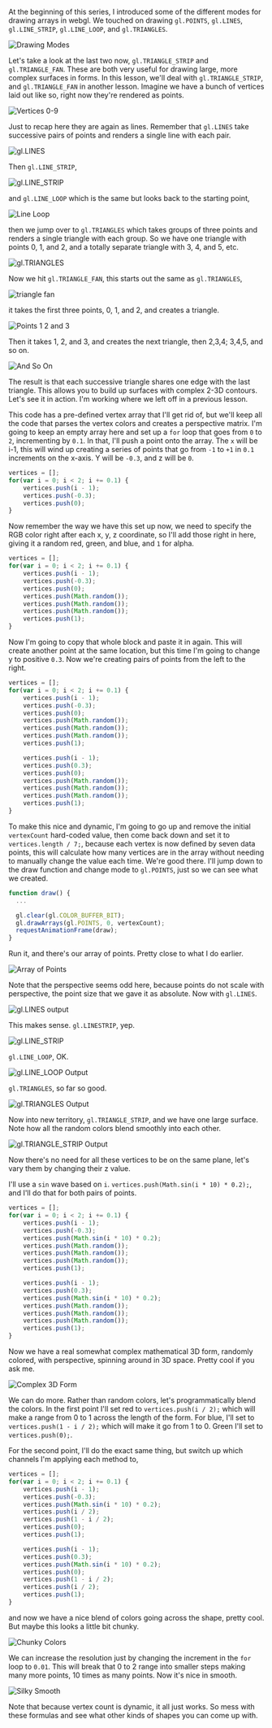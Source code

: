 At the beginning of this series, I introduced some of the different modes for drawing arrays in webgl. We touched on drawing `gl.POINTS`, `gl.LINES`, `gl.LINE_STRIP`, `gl.LINE_LOOP`, and `gl.TRIANGLES`. 

![Drawing Modes](../images/javascript-draw-a-complex-3d-model-with-webgl-triangle-strips-drawing-modes.png)

Let's take a look at the last two now, `gl.TRIANGLE_STRIP` and `gl.TRIANGLE_FAN`. These are both very useful for drawing large, more complex surfaces in forms. In this lesson, we'll deal with `gl.TRIANGLE_STRIP`, and `gl.TRIANGLE_FAN` in another lesson. Imagine we have a bunch of vertices laid out like so, right now they're rendered as points.

![Vertices 0-9](../images/javascript-draw-a-complex-3d-model-with-webgl-triangle-strips-vertices-0-9.png)

Just to recap here they are again as lines. Remember that `gl.LINES` take successive pairs of points and renders a single line with each pair. 

![gl.LINES](../images/javascript-draw-a-complex-3d-model-with-webgl-triangle-strips-gl-lines.png)

Then `gl.LINE_STRIP`, 

![gl.LINE_STRIP](../images/javascript-draw-a-complex-3d-model-with-webgl-triangle-strips-line-strip.png)

and `gl.LINE_LOOP` which is the same but looks back to the starting point, 

![Line Loop](../images/javascript-draw-a-complex-3d-model-with-webgl-triangle-strips-line-loop.png)

then we jump over to `gl.TRIANGLES` which takes groups of three points and renders a single triangle with each group. So we have one triangle with points 0, 1, and 2, and a totally separate triangle with 3, 4, and 5, etc.

![gl.TRIANGLES](../images/javascript-draw-a-complex-3d-model-with-webgl-triangle-strips-gl-triangles.png)

Now we hit `gl.TRIANGLE_FAN`, this starts out the same as `gl.TRIANGLES`, 

![triangle fan](../images/javascript-draw-a-complex-3d-model-with-webgl-triangle-strips-triangle-strip.png)

it takes the first three points, 0, 1, and 2, and creates a triangle. 

![Points 1 2 and 3](../images/javascript-draw-a-complex-3d-model-with-webgl-triangle-strips-points-1-2-3.png)

Then it takes 1, 2, and 3, and creates the next triangle, then 2,3,4; 3,4,5, and so on. 

![And So On](../images/javascript-draw-a-complex-3d-model-with-webgl-triangle-strips-and-so-on.png)

The result is that each successive triangle shares one edge with the last triangle. This allows you to build up surfaces with complex 2-3D contours. Let's see it in action. I'm working where we left off in a previous lesson.

This code has a pre-defined vertex array that I'll get rid of, but we'll keep all the code that parses the vertex colors and creates a perspective matrix. I'm going to keep an empty array here and set up a `for` loop that goes from `0` to `2`, incrementing by `0.1`. In that, I'll push a point onto the array. The `x` will be i-1, this will wind up creating a series of points that go from `-1` to `+1` in `0.1` increments on the x-axis. Y will be `-0.3`, and z will be `0`.

```javascript
vertices = [];
for(var i = 0; i < 2; i += 0.1) {
    vertices.push(i - 1);
    vertices.push(-0.3);
    vertices.push(0);
}
```

Now remember the way we have this set up now, we need to specify the RGB color right after each x, y, z coordinate, so I'll add those right in here, giving it a random red, green, and blue, and `1` for alpha. 

```javascript
vertices = [];
for(var i = 0; i < 2; i += 0.1) {
    vertices.push(i - 1);
    vertices.push(-0.3);
    vertices.push(0);
    vertices.push(Math.random());
    vertices.push(Math.random());
    vertices.push(Math.random());
    vertices.push(1);
}
```

Now I'm going to copy that whole block and paste it in again. This will create another point at the same location, but this time I'm going to change y to positive `0.3`. Now we're creating pairs of points from the left to the right.

```javascript
vertices = [];
for(var i = 0; i < 2; i += 0.1) {
    vertices.push(i - 1);
    vertices.push(-0.3);
    vertices.push(0);
    vertices.push(Math.random());
    vertices.push(Math.random());
    vertices.push(Math.random());
    vertices.push(1);

    vertices.push(i - 1);
    vertices.push(0.3);
    vertices.push(0);
    vertices.push(Math.random());
    vertices.push(Math.random());
    vertices.push(Math.random());
    vertices.push(1);
}
```

To make this nice and dynamic, I'm going to go up and remove the initial `vertexCount` hard-coded value, then come back down and set it to `vertices.length / 7;`, because each vertex is now defined by seven data points, this will calculate how many vertices are in the array without needing to manually change the value each time. We're good there. I'll jump down to the draw function and change mode to `gl.POINTS`, just so we can see what we created.

```javascript
function draw() {
  ...

  gl.clear(gl.COLOR_BUFFER_BIT);
  gl.drawArrays(gl.POINTS, 0, vertexCount);
  requestAnimationFrame(draw);
}
```

Run it, and there's our array of points. Pretty close to what I do earlier.

![Array of Points](../images/javascript-draw-a-complex-3d-model-with-webgl-triangle-strips-array-of-points.png)

Note that the perspective seems odd here, because points do not scale with perspective, the point size that we gave it as absolute. Now with `gl.LINES`. 

![gl.LINES output](../images/javascript-draw-a-complex-3d-model-with-webgl-triangle-strips-gl-lines-output.png)

This makes sense. `gl.LINESTRIP`, yep. 

![gl.LINE_STRIP](../images/javascript-draw-a-complex-3d-model-with-webgl-triangle-strips-gl-line-strip-output.png)

`gl.LINE_LOOP`, OK. 

![gl.LINE_LOOP Output](../images/javascript-draw-a-complex-3d-model-with-webgl-triangle-strips-gl-line-loop-output.png)

`gl.TRIANGLES`, so far so good. 

![gl.TRIANGLES Output](../images/javascript-draw-a-complex-3d-model-with-webgl-triangle-strips-gl-triangles-output.pngx)

Now into new territory, `gl.TRIANGLE_STRIP`, and we have one large surface. Note how all the random colors blend smoothly into each other. 

![gl.TRIANGLE_STRIP Output](../images/javascript-draw-a-complex-3d-model-with-webgl-triangle-strips-gl-triangle-strip-output.png)

Now there's no need for all these vertices to be on the same plane, let's vary them by changing their z value.

I'll use a `sin` wave based on `i`. `vertices.push(Math.sin(i * 10) * 0.2);`, and I'll do that for both pairs of points. 

```javascript
vertices = [];
for(var i = 0; i < 2; i += 0.1) {
    vertices.push(i - 1);
    vertices.push(-0.3);
    vertices.push(Math.sin(i * 10) * 0.2);
    vertices.push(Math.random());
    vertices.push(Math.random());
    vertices.push(Math.random());
    vertices.push(1);

    vertices.push(i - 1);
    vertices.push(0.3);
    vertices.push(Math.sin(i * 10) * 0.2);
    vertices.push(Math.random());
    vertices.push(Math.random());
    vertices.push(Math.random());
    vertices.push(1);
}
```

Now we have a real somewhat complex mathematical 3D form, randomly colored, with perspective, spinning around in 3D space. Pretty cool if you ask me. 

![Complex 3D Form](../images/javascript-draw-a-complex-3d-model-with-webgl-triangle-strips-semi-complex-3d-form.png)

We can do more. Rather than random colors, let's programmatically blend the colors. In the first point I'll set red to `vertices.push(i / 2);` which will make a range from 0 to 1 across the length of the form. For blue, I'll set to `vertices.push(1 - i / 2);` which will make it go from 1 to 0. Green I'll set to `vertices.push(0);`.

For the second point, I'll do the exact same thing, but switch up which channels I'm applying each method to, 

```javascript
vertices = [];
for(var i = 0; i < 2; i += 0.1) {
    vertices.push(i - 1);
    vertices.push(-0.3);
    vertices.push(Math.sin(i * 10) * 0.2);
    vertices.push(i / 2);
    vertices.push(1 - i / 2);
    vertices.push(0);
    vertices.push(1);

    vertices.push(i - 1);
    vertices.push(0.3);
    vertices.push(Math.sin(i * 10) * 0.2);
    vertices.push(0);
    vertices.push(1 - i / 2);
    vertices.push(i / 2);
    vertices.push(1);
}
```

and now we have a nice blend of colors going across the shape, pretty cool. But maybe this looks a little bit chunky. 

![Chunky Colors](../images/javascript-draw-a-complex-3d-model-with-webgl-triangle-strips-chunky-colors.png)

We can increase the resolution just by changing the increment in the `for` loop to `0.01`. This will break that 0 to 2 range into smaller steps making many more points, 10 times as many points. Now it's nice in smooth.

![Silky Smooth](../images/javascript-draw-a-complex-3d-model-with-webgl-triangle-strips-silky-smooth.png)

Note that because vertex count is dynamic, it all just works. So mess with these formulas and see what other kinds of shapes you can come up with.